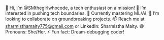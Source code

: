 👋 Hi, I’m @SMthegirlwhocode, a tech enthusiast on a mission!
👀 I’m interested in pushing tech boundaries.
🌱 Currently mastering ML/AI.
💞️ I’m looking to collaborate on groundbreaking projects.
📫 Reach me at sharmisthamaity775@gmail.com or LinkedIn: Sharmistha Maity.
😄 Pronouns: She/Her.
⚡ Fun fact: Dream-debugging coder!

<!---
SMthegirlwhocode/SMthegirlwhocode is a ✨ special ✨ repository because its `README.md` (this file) appears on your GitHub profile.
You can click the Preview link to take a look at your changes.
--->
